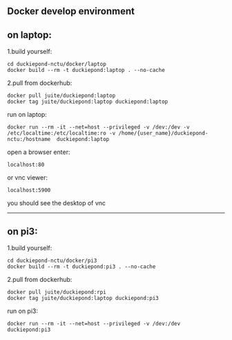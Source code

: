 Docker develop environment
---

on laptop:
--

  1.build yourself:
  
    cd duckiepond-nctu/docker/laptop
    docker build --rm -t duckiepond:laptop . --no-cache
    
  2.pull from dockerhub:
  
    docker pull juite/duckiepond:laptop
    docker tag juite/duckiepond:laptop duckiepond:laptop
    
  run on laptop:
  
    docker run --rm -it --net=host --privileged -v /dev:/dev -v /etc/localtime:/etc/localtime:ro -v /home/{user_name}/duckiepond-nctu:/hostname  duckiepond:laptop 
    
  open a browser enter:
  
    localhost:80
    
  or vnc viewer:
  
    localhost:5900
    
  you should see the desktop of vnc
    
---------------------------------------------------------------------------------------------------------
 
on pi3:
---

  1.build yourself:
  
    cd duckiepond-nctu/docker/pi3
    docker build --rm -t duckiepond:pi3 . --no-cache
    
  2.pull from dockerhub:
  
    docker pull juite/duckiepond:rpi
    docker tag juite/duckiepond:laptop duckiepond:pi3
    
  run on pi3:
  
    docker run --rm -it --net=host --privileged -v /dev:/dev duckiepond:pi3
